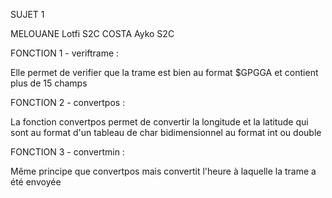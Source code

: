 SUJET 1

MELOUANE Lotfi S2C
COSTA Ayko S2C

FONCTION 1 - veriftrame :

Elle permet de verifier que la trame est bien au format $GPGGA
et contient plus de 15 champs

FONCTION 2 - convertpos :

La fonction convertpos permet de convertir la longitude et la latitude qui
sont au format d'un tableau de char bidimensionnel au format int ou double

FONCTION 3 - convertmin :

Même principe que convertpos mais convertit l'heure à laquelle
la trame a été envoyée

